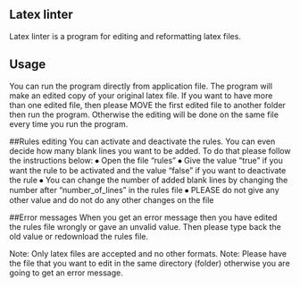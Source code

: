## Latex linter

Latex linter is a program for editing and reformatting latex files.


## Usage
You can run the program directly from application file. The program will make an edited copy of your original latex file.
If you want to have more than one edited file, then please MOVE the first edited file to another folder then run the program. Otherwise the editing will be done on the same file every time you run the program.

##Rules editing
You can activate and deactivate the rules. You can even decide how many blank lines you want to be added. To do that please follow the instructions below:
⦁	Open the file “rules”
⦁	Give the value “true” if you want the rule to be activated and the value “false” if you want to deactivate the rule
⦁	You can change the number of added blank lines by changing the number after “number_of_lines” in the rules file 
⦁	PLEASE do not give any other value and do not do any other changes on the file

##Error messages
When you get an error message then you have edited the rules file wrongly or gave an unvalid value. Then please type back the old value or redownload the rules file.

Note: Only latex files are accepted and no other formats.
Note: Please have the file that you want to edit in the same directory (folder) otherwise you are going to get an error message. 
